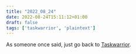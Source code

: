 ```yaml
---
title: "2022_08_24"
date: 2022-08-24T15:11:12+01:00
draft: false
tags: ['taskwarrior', 'plaintext']
---
```


As someone once said, just go back to [Taskwarrior](https://taskwarrior.org).
